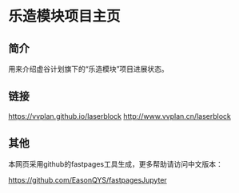 # 乐造模块项目主页

## 简介

用来介绍虚谷计划旗下的“乐造模块”项目进展状态。

## 链接

https://vvplan.github.io/laserblock
http://www.vvplan.cn/laserblock

## 其他

本网页采用github的fastpages工具生成，更多帮助请访问中文版本：

https://github.com/EasonQYS/fastpagesJupyter

